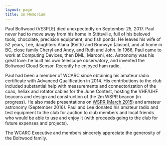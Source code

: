 ```yaml
---
layout: page
title: In Memoriam
---
```


Paul Boltwood (VE3PLE) died unexpectedly on September 25, 2017. Paul never had to move away from his home in Stittsville, full of his beloved tools, chocolate, precision equipment, and fish ponds. He leaves his wife of 52 years, Lee, daughters Alana (Keith) and Bronwyn (Jason), and at home in BC, close family Cheryl and Andy, and Ruth and John. In 1966, Paul came to work at Computing Devices, then DML, Marconi, etc. Astronomy was his great love: he built his own telescope observatory, and invented the Boltwood Cloud Sensor. Recently he enjoyed ham radio.

Paul had been a member of WCARC since obtaining his amateur radio certificate with Advanced Qualification in 2014. His contributions to the club included substantial help with measurements and connectorization of the coax, heliax and rotator cables for the June Contest, hosting the VHF/UHF beacons and design and construction of the 2m WSPR beacon (in progress). He also made presentations on [WSPR (March 2015)](presentations/20150303_wspr_by_ve3ple.pdf) and amateur astronomy (September 2016). Paul and Lee donated his amateur radio and test equipment to the club for auction to club members and local friends who would be able to use and enjoy it (with proceeds going to the club for future expenses and projects).

The WCARC Executive and members sincerely appreciate the generosity of the Boltwood family.
